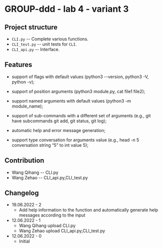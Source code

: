 # GROUP-ddd - lab 4 - variant 3

## Project structure

- `CLI.py` -- Complete various functions.
- `CLI_test.py` -- unit tests for `CLI`.
- `CLI_api.py` -- Interface.

## Features

- support of flags with default values (python3 --version, python3 -V, python -v);
- support of position arguments (python3 module.py, cat file1 file2);
- support named arguments with default values (python3 -m module_name);
- support of sub-commands with a different set of arguments
  (e.g., git have subcommands git add, git status, git log);

- automatic help and error message generation;
- support type conversation for arguments value
  (e.g., head -n 5 conversation string “5” to int value 5);

## Contribution

- Wang Qihang -- CLI.py
- Wang Zehao -- CLI_api.py,CLI_test.py

## Changelog

- 19.06.2022 - 2
  - Add help information to the function and automatically generate help messages according to the input
- 12.06.2022 - 1
  - Wang Qihang upload CLI.py
  - Wang Zehao upload CLI_api.py,CLI_test.py
- 12.06.2022 - 0
  - Initial
